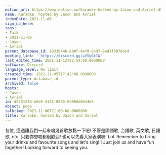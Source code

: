 ```yaml
---
notion_url: https://www.notion.so/Karaoke-hosted-by-Jason-and-Avriel-d52315f6a0e5412188850e89dd0b34e5
name: Karaoke, hosted by Jason and Avriel
indexDate: 2021-11-06
sign_up_here: 
tags:
- Talk
- 2021-11-06
- Jason
- Avriel
parent_database_id: e9339446-880f-4ef0-8ad7-8ad1f507dded
meeting_link: ' https://discord.gg/aV5yGtTW'
last_edited_time: 2021-11-12T22:59:00.0000000
software: Discord
language_level: No limit
created_time: 2021-11-05T17:42:00.0000000
parent_type: database_id
archived: false
hosts:
- Jason
- Avriel
id: d52315f6-a0e5-4121-8885-0e89dd0b34e5
object: page
talktime: 2021-11-06T21:00:00.0000000
title: Karaoke, hosted by Jason and Avriel
---
```





各位, 這週讓我們一起來唱幾首歌放鬆一下吧! 不管是國語歌, 台語歌, 英文歌, 日語歌, etc. 只要你想唱都很歡迎! 也可以先看大家表演喔! Lol. 
Remember to bring your drinks and favourite songs and let's sing!!!
Just join us and have fun together! Looking forward to seeing you.









